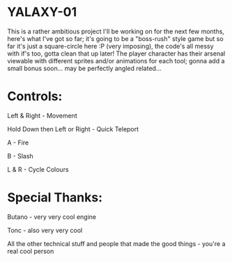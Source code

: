# YALAXY-01

This is a rather ambitious project I'll be working on for the next few months, here's what I've got so far; it's going to be a "boss-rush" style game but so far it's just a square-circle here :P (very imposing), the code's all messy with if's too, gotta clean that up later! The player character has their arsenal viewable with different sprites and/or animations for each tool; gonna add a small bonus soon... may be perfectly angled related...

# Controls:

Left & Right - Movement

Hold Down then Left or Right - Quick Teleport

A - Fire

B - Slash

L & R - Cycle Colours

# Special Thanks:

Butano - very very cool engine

Tonc - also very very cool

All the other technical stuff and people that made the good things - you're a real cool person
